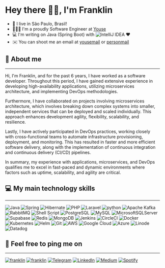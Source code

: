 # Hey there ✌🏾, I'm Franklin

- 🌇 I live in São Paulo, Brasil!
- 👨🏾‍💻 I'm a proudly Software Engineer at [Youse](https://www.youse.com.br/)
- 💻 I'm writing on Java (Spring Boot) with ![IntelliJ IDEA](https://img.shields.io/badge/IntelliJIDEA-000000.svg?style=flat-square&logo=intellij-idea&logoColor=white) :heart:
- ✉️ You can shoot me an email at [yousemail](mailto:franklin.cassiano.gft@youse.com.br) or [personmail](mailto:franklincassiano@gmail.com)

## 🔏 About me

---
Hi, I'm Franklin, and for the past 6 years, I have worked as a software developer. Throughout this period, I have gained extensive experience in developing high-availability applications, utilizing microservices architecture, and implementing DevOps methodologies.

Furthermore, I have collaborated on projects involving microservices architecture, which involves breaking down complex systems into smaller, independent services that can be deployed and scaled individually. This approach enhances development agility, flexibility, scalability, and resilience.

Lastly, I have actively participated in DevOps practices, working closely with cross-functional teams to automate infrastructure provisioning, deployment, and monitoring. This has resulted in faster and more efficient software delivery, along with the implementation of continuous integration and continuous delivery (CI/CD) pipelines.

In summary, my experience with applications, microservices, and DevOps qualifies me to excel in fast-paced and dynamic environments where factors such as uptime, scalability, and agility are critical.

## 💻 My main technology skills

---

![Java](https://img.shields.io/badge/java-%23ED8B00.svg?style=for-the-badge&logo=openjdk&logoColor=white) ![Spring](https://img.shields.io/badge/spring-%236DB33F.svg?style=for-the-badge&logo=spring&logoColor=white) ![Hibernate](https://img.shields.io/badge/Hibernate-59666C?style=for-the-badge&logo=Hibernate&logoColor=white) ![PHP](https://img.shields.io/badge/PHP-777BB4?style=for-the-badge&logo=php&logoColor=white) ![Laravel](https://img.shields.io/badge/Laravel-FF2D20?style=for-the-badge&logo=laravel&logoColor=white) ![python](https://img.shields.io/badge/python%20-%2314354C.svg?&style=for-the-badge&logo=python&logoColor=white) ![Apache Kafka](https://img.shields.io/badge/Apache%20Kafka-000?style=for-the-badge&logo=apachekafka) ![RabbitMQ](https://img.shields.io/badge/Rabbitmq-FF6600?style=for-the-badge&logo=rabbitmq&logoColor=white) ![Shell Script](https://img.shields.io/badge/Shell_Script-121011?style=for-the-badge&logo=gnu-bash&logoColor=white) ![PostgreSQL](https://img.shields.io/badge/PostgreSQL-316192?style=for-the-badge&logo=postgresql&logoColor=white) ![MySQL](https://img.shields.io/badge/MySQL-4479A1?style=for-the-badge&logo=mysql&logoColor=white) ![MicrosoftSQLServer](https://img.shields.io/badge/Microsoft%20SQL%20Server-CC2927?style=for-the-badge&logo=microsoft%20sql%20server&logoColor=white) ![Supabase](https://img.shields.io/badge/Supabase-3ECF8E?style=for-the-badge&logo=supabase&logoColor=white) ![Redis](https://img.shields.io/badge/Redis-DC382D?style=for-the-badge&logo=redis&logoColor=white) ![MongoDB](https://img.shields.io/badge/MongoDB-4EA94B?style=for-the-badge&logo=mongodb&logoColor=white) ![Jenkins](https://img.shields.io/badge/jenkins-%232C5263.svg?style=for-the-badge&logo=jenkins&logoColor=white) ![CircleCI](https://img.shields.io/badge/circle%20ci-%23161616.svg?style=for-the-badge&logo=circleci&logoColor=white) ![Docker](https://img.shields.io/badge/Docker-2496ED?style=for-the-badge&logo=docker&logoColor=white) ![Kubernetes](https://img.shields.io/badge/Kubernetes-326CE5?style=for-the-badge&logo=kubernetes&logoColor=white) ![Helm](https://img.shields.io/badge/Helm-0F1689?style=for-the-badge&logo=helm&logoColor=white) ![Git](https://img.shields.io/badge/Git-F05032?style=for-the-badge&logo=git&logoColor=black) ![AWS](https://img.shields.io/badge/AWS-%23FF9900.svg?style=for-the-badge&logo=amazon-aws&logoColor=white) ![Google Cloud](https://img.shields.io/badge/GoogleCloud-%234285F4.svg?style=for-the-badge&logo=google-cloud&logoColor=white) ![Azure](https://img.shields.io/badge/azure-%230072C6.svg?style=for-the-badge&logo=microsoftazure&logoColor=white) ![Linode](https://img.shields.io/badge/linode-00A95C?style=for-the-badge&logo=linode&logoColor=white) ![Datadog](https://img.shields.io/badge/datadog-%23632CA6.svg?style=for-the-badge&logo=datadog&logoColor=white)

## 📲 Feel free to ping me on

---

[![franklin](https://img.shields.io/badge/youse-mail-EA4335.svg?&style=for-the-badge&logo=mail.ru&logoColor=white)](mailto:franklin.cassiano.gft@youse.com.br)
[![franklin](https://img.shields.io/badge/personal-mail-EA4335.svg?&style=for-the-badge&logo=mail.ru&logoColor=white)](mailto:franklincassiano@gmail.com)
[![Telegram](https://img.shields.io/badge/Telegram-26A5E4.svg?&style=for-the-badge&logo=mail.ru&logoColor=white)](https://t.me/franklinguimaraes)
[![LinkedIn](https://img.shields.io/badge/LinkedIn-0A66C2.svg?&style=for-the-badge&logo=linkedin&logoColor=white)](https://www.linkedin.com/in/franklin-guimaraes/)
[![Medium](https://img.shields.io/badge/Medium-12100E?style=for-the-badge&logo=medium&logoColor=white)](https://medium.com/@franklinguimaraes)
[![Spotify](https://img.shields.io/badge/Spotify-1ED760?style=for-the-badge&logo=spotify&logoColor=white)](https://open.spotify.com/user/22n4dja45imbiykgmusxnqati?si=89ff5f3b53114b82)
